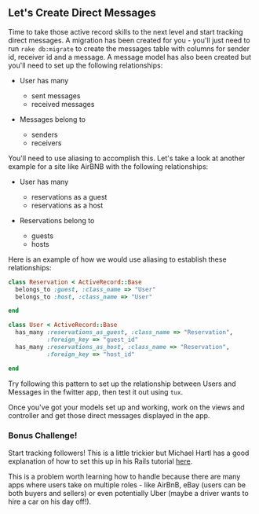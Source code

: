 

## Let's Create Direct Messages

Time to take those active record skills to the next level and start tracking direct messages. A migration has been created for you - you'll just need to run `rake db:migrate` to create the messages table with columns for sender id, receiver id and a message. A message model has also been created but you'll need to set up the following relationships:

+ User has many 
  * sent messages
  * received messages

+ Messages belong to 
  * senders
  * receivers

You'll need to use aliasing to accomplish this. Let's take a look at another example for a site like AirBNB with the following relationships:

+ User has many 
  * reservations as a guest
  * reservations as a host

+ Reservations belong to 
  * guests
  * hosts

Here is an example of how we would use aliasing to establish these relationships:

```ruby
class Reservation < ActiveRecord::Base
  belongs_to :guest, :class_name => "User"
  belongs_to :host, :class_name => "User"

end

class User < ActiveRecord::Base
  has_many :reservations_as_guest, :class_name => "Reservation", 
           :foreign_key => "guest_id"
  has_many :reservations_as_host, :class_name => "Reservation", 
           :foreign_key => "host_id"

end
```

Try following this pattern to set up the relationship between Users and Messages in the fwitter app, then test it out using `tux`.

Once you've got your models set up and working, work on the views and controller and get those direct messages displayed in the app.

### Bonus Challenge!

Start tracking followers! This is a little trickier but Michael Hartl has a good explanation of how to set this up in his Rails tutorial [here](https://www.railstutorial.org/book/following_users#sec-a_problem_with_the_data_model).

This is a problem worth learning how to handle because there are many apps where users take on multiple roles - like AirBnB, eBay (users can be both buyers and sellers) or even potentially Uber (maybe a driver wants to hire a car on his day off!).




